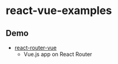 # react-vue-examples

## Demo

* [react-router-vue](https://syumai.github.io/react-vue-examples/routers/react-router-vue/dist/index.html)
  - Vue.js app on React Router
